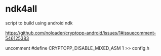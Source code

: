 # ndk4all
script to build using android ndk

https://github.com/noloader/cryptopp-android/issues/1#issuecomment-546125383

uncomment #define CRYPTOPP_DISABLE_MIXED_ASM 1 >> config.h
